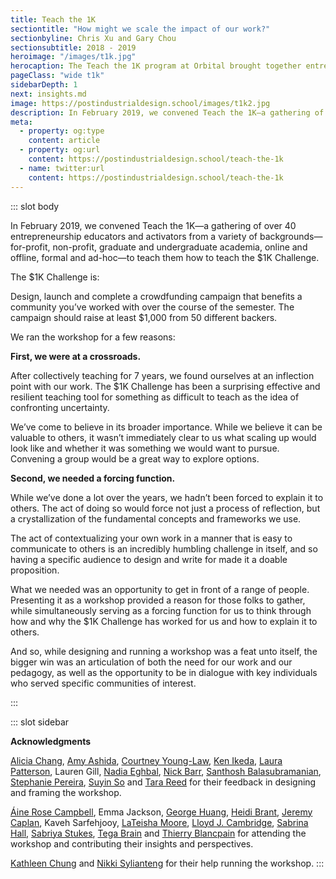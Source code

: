 ```yaml
---
title: Teach the 1K
sectiontitle: "How might we scale the impact of our work?"
sectionbyline: Chris Xu and Gary Chou
sectionsubtitle: 2018 - 2019
heroimage: "/images/t1k.jpg"
herocaption: The Teach the 1K program at Orbital brought together entrepreneurship teachers, coaches and activators. Photo by Nikki Sylianteng
pageClass: "wide t1k"
sidebarDepth: 1
next: insights.md
image: https://postindustrialdesign.school/images/t1k2.jpg
description: In February 2019, we convened Teach the 1K—a gathering of over 40 entrepreneurship educators and activators from a variety of backgrounds—for-profit, non-profit, graduate and undergraduate academia, online and offline, formal and ad-hoc—to teach them how to teach the $1K Challenge.
meta:
  - property: og:type
    content: article  
  - property: og:url
    content: https://postindustrialdesign.school/teach-the-1k
  - name: twitter:url
    content: https://postindustrialdesign.school/teach-the-1k
---
```


<SiteSection/>


::: slot body

In February 2019, we convened Teach the 1K—a gathering of over 40 entrepreneurship educators and activators from a variety of backgrounds—for-profit, non-profit, graduate and undergraduate academia, online and offline, formal and ad-hoc—to teach them how to teach the $1K Challenge.

The $1K Challenge is:

<Quote1 cite="$1K Challenge" url="https://docs.google.com/document/d/19Zlq4nQ5BgR-dkOKGqLua7fLkblcLksCNeHnJPkQlvQ/edit" reference="Entrepreneurial Design, 2018">Design, launch and complete a crowdfunding campaign that benefits a community you’ve worked with over the course of the semester. The campaign should raise at least $1,000 from 50 different backers.</Quote1>

We ran the workshop for a few reasons:

**First, we were at a crossroads.**

After collectively teaching for 7 years, we found ourselves at an inflection point with our work.  The $1K Challenge has been a surprising effective and resilient teaching tool for something as difficult to teach as the idea of confronting uncertainty.

We’ve come to believe in its broader importance.  While we believe it can be valuable to others, it wasn’t immediately clear to us what scaling up would look like and whether it was something we would want to pursue.  Convening a group would be a great way to explore options.

**Second, we needed a forcing function.**

While we’ve done a lot over the years, we hadn’t been forced to explain it to others.  The act of doing so would force not just a process of reflection, but a crystallization of the fundamental concepts and frameworks we use.

The act of contextualizing your own work in a manner that is easy to communicate to others is an incredibly humbling challenge in itself, and so having a specific audience to design and write for made it a doable proposition.

What we needed was an opportunity to get in front of a range of people. Presenting it as a workshop provided a reason for those folks to gather, while simultaneously serving as a forcing function for us to think through how and why the $1K Challenge has worked for us and how to explain it to others.

And so, while designing and running a workshop was a feat unto itself, the bigger win was an articulation of both the need for our work and our pedagogy, as well as the opportunity to be in dialogue with key individuals who served specific communities of interest.

:::

::: slot sidebar

**Acknowledgments**

[Alicia Chang](https://twitter.com/aliciac), [Amy Ashida](https://twitter.com/amyashida), [Courtney Young-Law](https://twitter.com/cyounglaw), [Ken Ikeda](https://twitter.com/civicip), [Laura Patterson](https://twitter.com/laurepat), Lauren Gill, [Nadia Eghbal](https://twitter.com/nayafia), [Nick Barr](https://twitter.com/nsbarr), [Santhosh Balasubramanian](https://twitter.com/balasubramaniac), [Stephanie Pereira](https://twitter.com/happeness), [Suyin So](https://twitter.com/suyinso) and [Tara Reed](https://twitter.com/tarareed_) for their feedback in designing and framing the workshop.

[Áine Rose Campbell](https://www.instagram.com/ainerosecampbell/), Emma Jackson, [George Huang](https://twitter.com/freedompreneur), [Heidi Brant](https://www.linkedin.com/in/heidi-brant-164aa41/), [Jeremy Caplan](https://twitter.com/jeremycaplan), Kaveh Sarfehjooy, [LaTeisha Moore](https://twitter.com/lateisha), [Lloyd J. Cambridge](https://twitter.com/lloydcambridge), [Sabrina Hall](https://twitter.com/sabrinahallnyc), [Sabriya Stukes](https://twitter.com/frmbriyawthxoxo), [Tega Brain](https://twitter.com/tegabrain) and [Thierry Blancpain](https://twitter.com/blancpain) for attending the workshop and contributing their insights and perspectives.

[Kathleen Chung](https://twitter.com/dzcovr) and [Nikki Sylianteng](https://nikkisylianteng.com) for their help running the workshop.
:::

